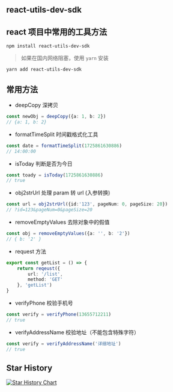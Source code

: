 ## react-utils-dev-sdk

## react 项目中常用的工具方法

```shell
npm install react-utils-dev-sdk
```

> 如果在国内网络阻塞，使用 `yarn` 安装 

```shell
yarn add react-utils-dev-sdk
```

## 常用方法

- deepCopy 深拷贝

``` ts
const newObj = deepCopy({a: 1, b: 2})
// {a: 1, b: 2}
```

- formatTimeSplit 时间戳格式化工具

```ts
const date = formatTimeSplit(1725861630886)
// 14:00:00
```

- isToday 判断是否为今日

```ts
const toady = isToday(1725861630886)
// true
```

- obj2strUrl 处理 param 转 url (入参转换)

```ts
const url = obj2strUrl({id:'123', pageNum: 0, pageSize: 20})
// ?id=123&pageNum=0&pageSize=20
```

- removeEmptyValues 去除对象中的假值

```ts
const obj = removeEmptyValues({a: '', b: '2'})
// { b: '2' }
```

- request 方法

```ts
export const getList = () => {
    return reqeust({
        url: '/list',
        method: 'GET'
    }, 'getList')
}
```

- verifyPhone 校验手机号

```ts
const verify = verifyPhone(13655712211)
// true
```

- verifyAddressName 校验地址（不能包含特殊字符）

```ts
const verify = verifyAddressName('详细地址')
// true
```


## Star History

[![Star History Chart](https://api.star-history.com/svg?repos=react-utils-dev-sdk/react-utils-dev-sdk&type=Date)](https://star-history.com/#react-utils-dev-sdk/react-utils-dev-sdk&Date)
